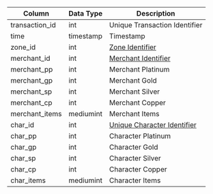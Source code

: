 | Column         | Data Type | Description                                                                         |
| -------------- | --------- | ----------------------------------------------------------------------------------- |
| transaction_id | int       | Unique Transaction Identifier                                                       |
| time           | timestamp | Timestamp                                                                           |
| zone_id        | int       | [Zone Identifier](https://eqemu.gitbook.io/server/categories/reference-lists/zones) |
| merchant_id    | int       | [Merchant Identifier](merchantlist.md)                                              |
| merchant_pp    | int       | Merchant Platinum                                                                   |
| merchant_gp    | int       | Merchant Gold                                                                       |
| merchant_sp    | int       | Merchant Silver                                                                     |
| merchant_cp    | int       | Merchant Copper                                                                     |
| merchant_items | mediumint | Merchant Items                                                                      |
| char_id        | int       | [Unique Character Identifier](character_data.md)                                    |
| char_pp        | int       | Character Platinum                                                                  |
| char_gp        | int       | Character Gold                                                                      |
| char_sp        | int       | Character Silver                                                                    |
| char_cp        | int       | Character Copper                                                                    |
| char_items     | mediumint | Character Items                                                                     |